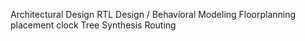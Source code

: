 Architectural Design
RTL Design / Behavioral Modeling
Floorplanning
placement
clock Tree Synthesis
Routing
